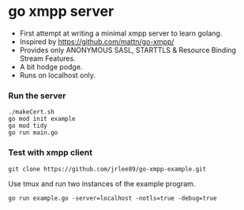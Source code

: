 # go xmpp server
- First attempt at writing a minimal xmpp server to learn golang.
- Inspired by https://github.com/mattn/go-xmpp/
- Provides only ANONYMOUS SASL, STARTTLS & Resource Binding Stream Features.
- A bit hodge podge.
- Runs on localhost only.

### Run the server
```
./makeCert.sh
go mod init example
go mod tidy
go run main.go
```

### Test with xmpp client
```
git clone https://github.com/jrlee89/go-xmpp-example.git
```
Use tmux and run two instances of the example program.
```
go run example.go -server=localhost -notls=true -debug=true
```



